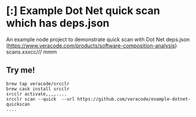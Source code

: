 
# [:] Example Dot Net quick scan which has deps.json

An example node project to demonstrate quick scan with Dot Net deps.json (https://www.veracode.com/products/software-composition-analysis) scans.xxxcc///
mmm
## Try me!

```
brew tap veracode/srcclr
brew cask install srcclr
srcclr activate,,,,....
srcclr scan --quick  --url https://github.com/veracode/example-dotnet-quickscan
....
